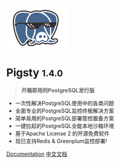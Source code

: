 ![logo](../_media/icon.svg)

# Pigsty <small>1.4.0</small>

> <b>开箱即用的PostgreSQL发行版</b>

- 一次性解决PostgreSQL使用中的各类问题
- 全面专业的PostgreSQL监控终极解决方案
- 简单易用的PostgreSQL部署管控置备方案
- 一键拉起的PostgreSQL全能本地沙箱环境
- 基于Apache License 2 的开源免费软件
- 现已支持Redis & Greenplum监控部署!


[Documentation](/)
[中文文档](#Pigsty)

